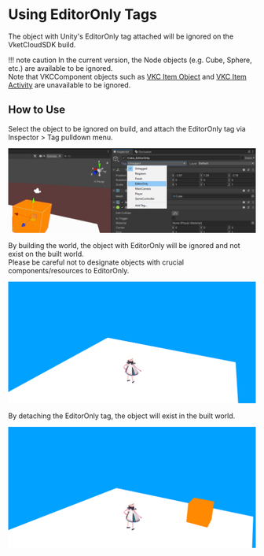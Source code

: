 # Using EditorOnly Tags

The object with Unity's EditorOnly tag attached will be ignored on the VketCloudSDK build.

!!! note caution
    In the current version, the Node objects (e.g. Cube, Sphere, etc.) are available to be ignored.<br>
    Note that VKCComponent objects such as [VKC Item Object](../VKCComponents/VKCItemObject.md) and [VKC Item Activity](../VKCComponents/VKCItemActivity.md) are unavailable to be ignored.

## How to Use

Select the object to be ignored on build, and attach the EditorOnly tag via Inspector > Tag pulldown menu.

![EditorOnlyTag_1](img/EditorOnlyTag_1.jpg)

By building the world, the object with EditorOnly will be ignored and not exist on the built world.<br>
Please be careful not to designate objects with crucial components/resources to EditorOnly.

![EditorOnlyTag_2](img/EditorOnlyTag_2.jpg)

By detaching the EditorOnly tag, the object will exist in the built world.

![EditorOnlyTag_3](img/EditorOnlyTag_3.jpg)